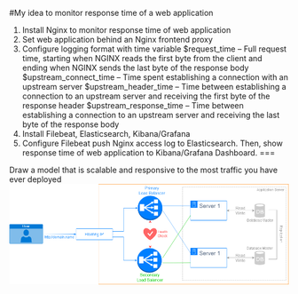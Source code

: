 #My idea to monitor response time of a web application

1. Install Nginx to monitor response time of web application
2. Set web application behind an Nginx frontend proxy
3. Configure logging format with time variable
  $request_time – Full request time, starting when NGINX reads the first byte from the client and ending when NGINX sends the last byte of the response body
  $upstream_connect_time – Time spent establishing a connection with an upstream server
  $upstream_header_time – Time between establishing a connection to an upstream server and receiving the first byte of the response header
  $upstream_response_time – Time between establishing a connection to an upstream server and receiving the last byte of the response body
4. Install Filebeat, Elasticsearch, Kibana/Grafana
5. Configure Filebeat push Nginx access log to Elasticsearch.
Then, show response time of web application to Kibana/Grafana Dashboard.
===

Draw a model that is scalable and responsive to the most traffic you have ever deployed
![alt text](https://github.com/thachnv92/SysEngHomeTest/blob/master/Exam3/model.png?raw=true)
